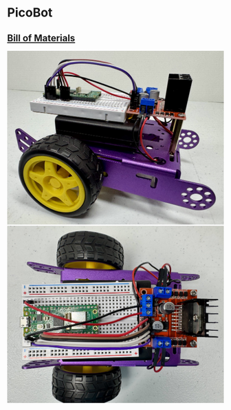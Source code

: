 # PicoBot


## [Bill of Materials](BillofMaterials.md)



<img src="https://github.com/stemoutreach/PicoBot/blob/main/zzimages/PicoBot21.jpg" width="600" > 

<img src="https://github.com/stemoutreach/PicoBot/blob/main/zzimages/PicoBot25.jpg" width="600" > 


